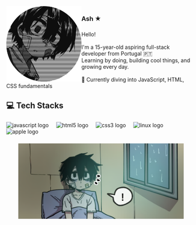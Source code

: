 <img align="left" height="200" src="https://raw.githubusercontent.com/ashylyxn/ashylyxn/refs/heads/main/assets/img/avatar.png"  />

###

<h3>Ash ★</h3>

###

<p align="left">Hello! <br><br>I'm a 15-year-old aspiring full-stack developer from Portugal 🇵🇹  <br>Learning by doing, building cool things, and growing every day.<br><br>🌱 Currently diving into JavaScript, HTML, CSS fundamentals</p>

###

<h2 align="left">💻 Tech Stacks</h2>

###

<div align="left">
  <img src="https://cdn.jsdelivr.net/gh/devicons/devicon/icons/javascript/javascript-original.svg" height="40" alt="javascript logo"  />
  <img width="12" />
  <img src="https://cdn.jsdelivr.net/gh/devicons/devicon/icons/html5/html5-original.svg" height="40" alt="html5 logo"  />
  <img width="12" />
  <img src="https://cdn.jsdelivr.net/gh/devicons/devicon/icons/css3/css3-original.svg" height="40" alt="css3 logo"  />
  <img width="12" />
  <img src="https://cdn.jsdelivr.net/gh/devicons/devicon/icons/linux/linux-original.svg" height="40" alt="linux logo"  />
  <img width="12" />
  <img src="https://cdn.jsdelivr.net/gh/devicons/devicon/icons/apple/apple-original.svg" height="40" alt="apple logo"  />
</div>

###

<div align="center">
  <img height="200" src="https://github.com/ashylyxn/ashylyxn/blob/main/assets/img/header.png?raw=true"  />
</div>

###
